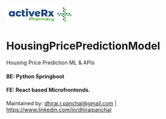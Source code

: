![N|Solid](https://raw.githubusercontent.com/DhirajPanchal/KART_V01_CONFIG/main/activeRx_Pharmacy_c02.png) 

# HousingPricePredictionModel
Housing Price Prediction ML &amp; APIs

#### BE: Python Springboot
#### FE: React based Microfrontends.

Maintained by:
  dhiraj.r.panchal@gmail.com  |  https://www.linkedin.com/in/dhirajpanchal
